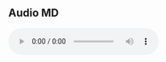 ## Audio MD

<audio controls>
    <source src='./This Love - Maroon 5 (Lyrics) 🎵.mp3' type='audio/mp3'>
    Your browser does not support the audio tag.
</audio>

